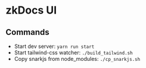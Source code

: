 # zkDocs UI
## Commands 
- Start dev server: `yarn run start`
- Start tailwind-css watcher: `./build_tailwind.sh`
- Copy snarkjs from node_modules: `./cp_snarkjs.sh`